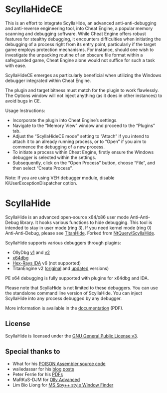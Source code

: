 # ScyllaHideCE
This is an effort to integrate ScyllaHide, an advanced anti-anti-debugging and anti-reverse engineering tool, into Cheat Engine, a popular memory scanning and debugging software. While Cheat Engine offers robust features for stealthy debugging, it encounters difficulties when initiating the debugging of a process right from its entry point, particularly if the target game employs protection mechanisms. For instance, should one wish to investigate the unpacking routine of an obscure file format within a safeguarded game, Cheat Engine alone would not suffice for such a task with ease.

ScyllaHideCE emerges as particularly beneficial when utilizing the Windows debugger integrated within Cheat Engine.

The plugin and target bitness must match for the plugin to work flawlessly. The Options window will not inject anything (as it does in other instances) to avoid bugs in CE.

Usage Instructions:
- Incorporate the plugin into Cheat Engine’s settings.
- Navigate to the “Memory View” window and proceed to the “Plugins” tab.
- Adjust the “ScyllaHideCE mode” setting to “Attach” if you intend to attach it to an already running process, or to “Open” if you aim to commence the debugging of a new process.
- To initiate a process within Cheat Engine, firstly ensure the Windows debugger is selected within the settings.
- Subsequently, click on the “Open Process” button, choose “File”, and then select “Create Process”.

Note: If you are using VEH debugger module, disable KiUserExceptionDispatcher option. 

# ScyllaHide

ScyllaHide is an advanced open-source x64/x86 user mode Anti-Anti-Debug library. It hooks various functions to hide debugging. This tool is intended to stay in user mode (ring 3). If you need kernel mode (ring 0) Anti-Anti-Debug, please see [TitanHide](https://github.com/mrexodia/titanhide). Forked from [NtQuery/ScyllaHide](https://bitbucket.org/NtQuery/scyllahide).

ScyllaHide supports various debuggers through plugins:

- OllyDbg [v1](http://www.ollydbg.de) and [v2](http://www.ollydbg.de/version2.html)
- [x64dbg](https://x64dbg.com)
- [Hex-Rays IDA](https://www.hex-rays.com/products/ida/) v6 (not supported)
- TitanEngine v2 ([original](http://www.reversinglabs.com/open-source/titanengine.html) and [updated](https://github.com/x64dbg/TitanEngine/) versions)

PE x64 debugging is fully supported with plugins for x64dbg and IDA.

Please note that ScyllaHide is not limited to these debuggers. You can use the standalone command line version of ScyllaHide. You can inject ScyllaHide into any process debugged by any debugger.

More information is available in the [documentation](https://github.com/x64dbg/ScyllaHide/releases/download/docs-2019-05-17/ScyllaHide.pdf) (PDF).

## License
ScyllaHide is licensed under the [GNU General Public License v3](https://www.gnu.org/licenses/gpl-3.0.en.html).

## Special thanks to
- What for his [POISON Assembler source code](https://tuts4you.com/download.php?view.2281)
- waliedassar for his [blog posts](http://waleedassar.blogspot.de)
- Peter Ferrie for his [PDFs](http://pferrie.host22.com)
- MaRKuS-DJM for [Olly Advanced](http://www.openrce.org/downloads/details/241/Olly_Advanced)
- Lim Bio Liong for [MS Spy++ style Window Finder](http://www.codeproject.com/Articles/1698/MS-Spy-style-Window-Finder)
